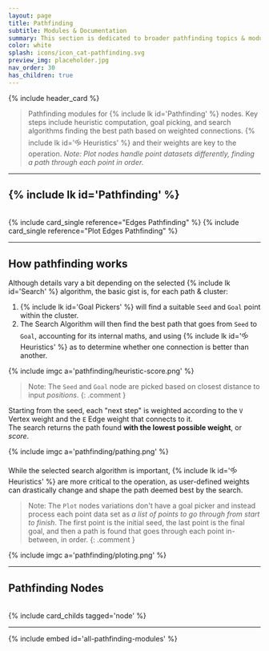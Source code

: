 ```yaml
---
layout: page
title: Pathfinding
subtitle: Modules & Documentation
summary: This section is dedicated to broader pathfinding topics & modules. Node specifics can be found on their dedicated node page.
color: white
splash: icons/icon_cat-pathfinding.svg
preview_img: placeholder.jpg
nav_order: 30
has_children: true
---
```


{% include header_card %}

> Pathfinding modules for {% include lk id='Pathfinding' %} nodes. Key steps include heuristic computation, goal picking, and search algorithms finding the best path based on weighted connections. {% include lk id='🝰 Heuristics' %} and their weights are key to the operation. *Note: Plot nodes handle point datasets differently, finding a path through each point in order.*

---
## {% include lk id='Pathfinding' %}  
<br>  
<div class="card-ctnr duo" markdown="1">
{% include card_single reference="Edges Pathfinding" %}
{% include card_single reference="Plot Edges Pathfinding" %}
</div>

---

## How pathfinding works
Although details vary a bit depending on the selected {% include lk id='Search' %} algorithm, the basic gist is, for each path & cluster:
1. {% include lk id='Goal Pickers' %} will find a suitable `Seed` and `Goal` point within the cluster.
2. The Search Algorithm will then find the best path that goes from `Seed` to `Goal`, accounting for its internal maths, and using {% include lk id='🝰 Heuristics' %} as to determine whether one connection is better than another.

{% include imgc a='pathfinding/heuristic-score.png' %} 

>Note: The `Seed` and `Goal` node are picked based on closest distance to input *positions*.
{: .comment }

Starting from the seed, each "next step" is weighted according to the `V` Vertex weight and the `E` Edge weight that connects to it.  
The search returns the path found **with the lowest possible weight**, or *score*.

{% include imgc a='pathfinding/pathing.png' %}  

While the selected search algorithm is important, {% include lk id='🝰 Heuristics' %} are more critical to the operation, as user-defined weights can drastically change and shape the path deemed best by the search.

>Note: The `Plot` nodes variations don't have a goal picker and instead process each point data set as *a list of points to go through from start to finish*. The first point is the initial seed, the last point is the final goal, and then a path is found that goes through each point in-between, in order.
{: .comment }

{% include imgc a='pathfinding/ploting.png' %}  

---
## Pathfinding Nodes
<br>
{% include card_childs tagged='node' %}

---
{% include embed id='all-pathfinding-modules' %}